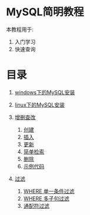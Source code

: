 # MySQL简明教程
本教程用于:
1. 入门学习
2. 快速查询

# 目录
1. [windows下的MySQL安装](https://github.com/nightttt7/MySQL-tutorial/blob/master/windows%E4%B8%8B%E7%9A%84MySQL%E5%AE%89%E8%A3%85.md)

2. [linux下的MySQL安装](https://github.com/nightttt7/MySQL-tutorial/blob/master/linux%E4%B8%8B%E7%9A%84MySQL%E5%AE%89%E8%A3%85.md)

3. [增删查改](https://github.com/nightttt7/MySQL-tutorial/blob/master/%E5%A2%9E%E5%88%A0%E6%9F%A5%E6%94%B9.md)
    1. [创建](https://github.com/nightttt7/MySQL-tutorial/blob/master/%E5%A2%9E%E5%88%A0%E6%9F%A5%E6%94%B9.md#%E5%88%9B%E5%BB%BA)
    2. [插入](https://github.com/nightttt7/MySQL-tutorial/blob/master/%E5%A2%9E%E5%88%A0%E6%9F%A5%E6%94%B9.md#%E6%8F%92%E5%85%A5)
    3. [更新](https://github.com/nightttt7/MySQL-tutorial/blob/master/%E5%A2%9E%E5%88%A0%E6%9F%A5%E6%94%B9.md#%E6%9B%B4%E6%96%B0)
    4. [简单检索](https://github.com/nightttt7/MySQL-tutorial/blob/master/%E5%A2%9E%E5%88%A0%E6%9F%A5%E6%94%B9.md#%E7%AE%80%E5%8D%95%E6%A3%80%E7%B4%A2)
    5. [删除](https://github.com/nightttt7/MySQL-tutorial/blob/master/%E5%A2%9E%E5%88%A0%E6%9F%A5%E6%94%B9.md#%E5%88%A0%E9%99%A4)
    6. [示例代码](https://github.com/nightttt7/MySQL-tutorial/blob/master/%E5%A2%9E%E5%88%A0%E6%9F%A5%E6%94%B9.md#%E7%A4%BA%E4%BE%8B%E4%BB%A3%E7%A0%81)
  
4. [过滤](https://github.com/nightttt7/MySQL-tutorial/blob/master/%E8%BF%87%E6%BB%A4.md)
    1. [WHERE 单一条件过滤](https://github.com/nightttt7/MySQL-tutorial/blob/master/%E8%BF%87%E6%BB%A4.md#where-%E5%8D%95%E4%B8%80%E6%9D%A1%E4%BB%B6%E8%BF%87%E6%BB%A4)
    2. [WHERE 多子句过滤](https://github.com/nightttt7/MySQL-tutorial/blob/master/%E8%BF%87%E6%BB%A4.md#where-%E5%A4%9A%E5%AD%90%E5%8F%A5%E8%BF%87%E6%BB%A4)
    3. [通配符过滤](https://github.com/nightttt7/MySQL-tutorial/blob/master/%E8%BF%87%E6%BB%A4.md#%E9%80%9A%E9%85%8D%E7%AC%A6%E8%BF%87%E6%BB%A4)
  
  
  
  
  

